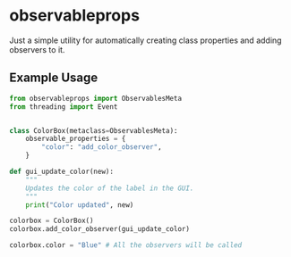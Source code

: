 # observableprops

Just a simple utility for automatically creating class properties and adding observers to it.

## Example Usage

``` python
from observableprops import ObservablesMeta
from threading import Event


class ColorBox(metaclass=ObservablesMeta):
    observable_properties = {
        "color": "add_color_observer",
    }

def gui_update_color(new):
    """
    Updates the color of the label in the GUI.
    """
    print("Color updated", new)

colorbox = ColorBox()
colorbox.add_color_observer(gui_update_color)

colorbox.color = "Blue" # All the observers will be called
```

